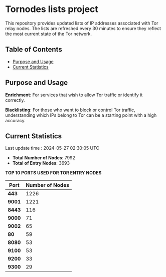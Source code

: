 # Tornodes lists project

This repository provides updated lists of IP addresses associated with Tor relay nodes. The lists are refreshed every 30 minutes to ensure they reflect the most current state of the Tor network.

## Table of Contents

- [Purpose and Usage](#purpose-and-usage)
- [Current Statistics](#current-statistics)


## Purpose and Usage

**Enrichment**: For services that wish to allow Tor traffic or identify it correctly.

**Blacklisting**: For those who want to block or control Tor traffic, understanding which IPs belong to Tor can be a starting point with a high accuracy.

## Current Statistics

Last update time : 2024-05-27 02:30:05 UTC

- **Total Number of Nodes**: 7992
- **Total of Entry Nodes**: 3693

**TOP 10 PORTS USED FOR TOR ENTRY NODES**

| **Port** | **Number of Nodes** |
|------|-----------------|
| **443**   | 1226  |
| **9001**   | 1221  |
| **8443**   | 116  |
| **9000**   | 71  |
| **9002**   | 65  |
| **80**   | 59  |
| **8080**   | 53  |
| **9100**   | 53  |
| **9200**   | 33  |
| **9300**   | 29  |

